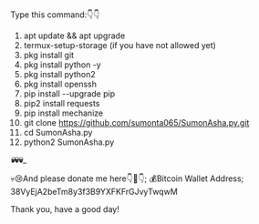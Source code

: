 Type this command:👇👇
 
1) apt update && apt upgrade
2) termux-setup-storage (if you have not allowed yet)
3) pkg install git
4) pkg install python -y
5) pkg install python2
5) pkg install openssh
6) pip install --upgrade pip
7) pip2 install requests
8) pip install mechanize
9) git clone https://github.com/sumonta065/SumonAsha.py.git
10) cd SumonAsha.py
11) python2 SumonAsha.py

_______________💀_____________💀____________💀___________

💀😢And please donate me here👇🙏👇;
💰Bitcoin Wallet Address; 38VyEjA2beTm8y3f3B9YXFKFrGJvyTwqwM


Thank you, have a good day!
